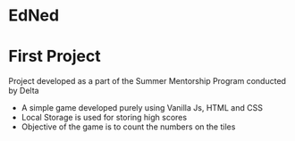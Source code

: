 # EdNed
<h1>First Project</h1>
<p>Project developed as a part of the Summer Mentorship Program conducted by Delta</p>
<ul>
<li>A simple game developed purely using Vanilla Js, HTML and CSS</li>
<li>Local Storage is used for storing high scores</li>
<li>Objective of the game is to count the numbers on the tiles</li>
</ul>
